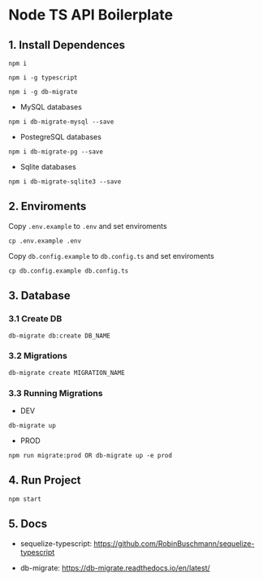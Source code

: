# Node TS API Boilerplate

## 1. Install Dependences

```
npm i
```

```
npm i -g typescript
```

```
npm i -g db-migrate
```

- MySQL databases

```
npm i db-migrate-mysql --save
```

- PostegreSQL databases

```
npm i db-migrate-pg --save
```

- Sqlite databases

```
npm i db-migrate-sqlite3 --save
```


## 2. Enviroments

Copy `.env.example` to `.env` and set enviroments

```
cp .env.example .env
```


Copy `db.config.example` to `db.config.ts` and set enviroments

```
cp db.config.example db.config.ts
```


## 3. Database


### 3.1 Create DB
```
db-migrate db:create DB_NAME
```

### 3.2 Migrations
```
db-migrate create MIGRATION_NAME
```

### 3.3 Running Migrations

- DEV
```
db-migrate up
```

- PROD
```
npm run migrate:prod OR db-migrate up -e prod
```

## 4. Run Project

```
npm start
```


## 5. Docs

- sequelize-typescript: https://github.com/RobinBuschmann/sequelize-typescript

- db-migrate: https://db-migrate.readthedocs.io/en/latest/
